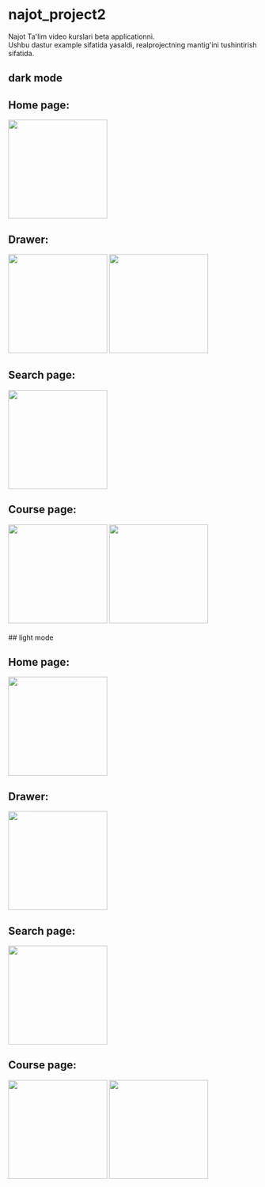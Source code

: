 # najot_project2

Najot Ta'lim video kurslari beta applicationni.<br>
Ushbu dastur example sifatida yasaldi, realprojectning mantig'ini tushintirish sifatida.
<br>
## dark mode
<h2> Home page: </h2>
<a href="https://user-images.githubusercontent.com/85457481/139291650-70ba15b3-353d-4661-826e-8ddf11bdc9f9.jpg"><img src="https://user-images.githubusercontent.com/85457481/139291650-70ba15b3-353d-4661-826e-8ddf11bdc9f9.jpg" width="200" border="0"></a>
<br>
<h2> Drawer: </h2>
<a href="https://user-images.githubusercontent.com/85457481/139291664-d34bbb05-846d-496a-85a9-dd642ef96c66.jpg"><img src="https://user-images.githubusercontent.com/85457481/139291664-d34bbb05-846d-496a-85a9-dd642ef96c66.jpg" width="200" border="0"></a>
<a href="https://user-images.githubusercontent.com/85457481/139291498-ce5c4661-9478-4aca-a2e1-4c11829fdcc1.jpg"><img src="https://user-images.githubusercontent.com/85457481/139291498-ce5c4661-9478-4aca-a2e1-4c11829fdcc1.jpg" width="200" border="0"></a>
<br>
<h2> Search page: </h2>
<a href="https://user-images.githubusercontent.com/85457481/139291507-b9b12b9d-020d-4879-a6a1-82b134386448.jpg"><img src="https://user-images.githubusercontent.com/85457481/139291507-b9b12b9d-020d-4879-a6a1-82b134386448.jpg" width="200" border="0"></a>
<br>
<h2> Course page: </h2>
<a href="https://user-images.githubusercontent.com/85457481/139291527-66330007-cec1-4d85-b7aa-0ac998e474a2.jpg"><img src="https://user-images.githubusercontent.com/85457481/139291527-66330007-cec1-4d85-b7aa-0ac998e474a2.jpg" width="200" border="0"></a>
<a href="https://user-images.githubusercontent.com/85457481/139291562-043e7a60-4407-44ce-953f-91ba06f8d84f.jpg"><img src="https://user-images.githubusercontent.com/85457481/139291562-043e7a60-4407-44ce-953f-91ba06f8d84f.jpg" width="200" border="0"></a>
<br>
<br>
## light mode
<h2> Home page: </h2>
<a href="https://user-images.githubusercontent.com/85457481/139293187-4c62707d-7c6d-4f2b-ae90-cfdc7e26a03e.jpg"><img src="https://user-images.githubusercontent.com/85457481/139293187-4c62707d-7c6d-4f2b-ae90-cfdc7e26a03e.jpg" width="200" border="0"></a>
<br>
<h2> Drawer: </h2>
<a href="https://user-images.githubusercontent.com/85457481/139293205-e561f235-1382-40e4-bbde-bb91019bb3dc.jpg"><img src="https://user-images.githubusercontent.com/85457481/139293205-e561f235-1382-40e4-bbde-bb91019bb3dc.jpg" width="200" border="0"></a>
<br>
<h2> Search page: </h2>
<a href="https://user-images.githubusercontent.com/85457481/139293214-2c39fcfe-ad85-4043-8085-4f0a3d9bb995.jpg"><img src="https://user-images.githubusercontent.com/85457481/139293214-2c39fcfe-ad85-4043-8085-4f0a3d9bb995.jpg" width="200" border="0"></a>
<br>
<h2> Course page: </h2>
<a href="https://user-images.githubusercontent.com/85457481/139293223-09b2d8f0-22f4-46d2-88ba-8ec33a5cc20f.jpg"><img src="https://user-images.githubusercontent.com/85457481/139293223-09b2d8f0-22f4-46d2-88ba-8ec33a5cc20f.jpg" width="200" border="0"></a>
<a href="https://user-images.githubusercontent.com/85457481/139293229-15a43760-0528-46c1-9211-2aec291db322.jpg"><img src="https://user-images.githubusercontent.com/85457481/139293229-15a43760-0528-46c1-9211-2aec291db322.jpg" width="200" border="0"></a>
<br>
